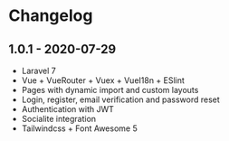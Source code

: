 # Changelog

## 1.0.1 - 2020-07-29
- Laravel 7
- Vue + VueRouter + Vuex + VueI18n + ESlint
- Pages with dynamic import and custom layouts
- Login, register, email verification and password reset
- Authentication with JWT
- Socialite integration
- Tailwindcss + Font Awesome 5
